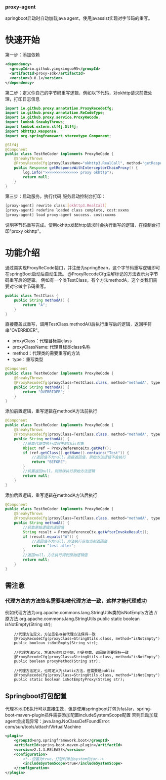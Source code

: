 ### proxy-agent
springboot启动时自动加载java agent，使用javassist实现对字节码的重写。
# 快速开始
第一步：添加依赖
```xml
<dependency>
  <groupId>io.github.yingxinguo95</groupId>
  <artifactId>proxy-sdk</artifactId>
  <version>0.0.1</version>
</dependency>
```
第二步：定义你自己的字节码重写逻辑，例如以下代码，对okhttp请求前做处理，打印日志信息
```java
import io.github.proxy.annotation.ProxyRecodeCfg;
import io.github.proxy.annotation.ReCodeType;
import io.github.proxy.service.ProxyReCode;
import lombok.SneakyThrows;
import lombok.extern.slf4j.Slf4j;
import okhttp3.Response;
import org.springframework.stereotype.Component;

@Slf4j
@Component
public class TestReCoder implements ProxyReCode {
    @SneakyThrows
    @ProxyRecodeCfg(proxyClassName="okhttp3.RealCall", method="getResponseWithInterceptorChain", type = ReCodeType.BEFORE)
    public Response getResponseWithInterceptorChainProxy() {
        log.info(">>>>>>>>>>>>>>> proxy okhttp");
        return null;
    }
}
```
第三步：启动服务，执行代码
服务启动控制台打印：
```bash
[proxy-agent] rewrite class:[okhttp3.RealCall]
[proxy-agent] redefine loaded class complete, cost:xxxms
[proxy-agent] load proxy-agent success. cost:xxxms
```
说明字节码重写完成。使用okhttp发起http请求时会执行重写的逻辑，在控制台打印"proxy okhttp"。
# 功能介绍
通过类实现ProxyReCode接口，并注册为springBean，这个字节码重写逻辑即可在springBoot启动后自动生效。
@ProxyRecodeCfg注解标记的方法表示为字节码重写后的逻辑。
例如有一个类TestClass，有个方法methodA，这个类我们需要对它做字节码重写。
```java
public class TestClass {
	public String methodA() {
		return "A";
	}
}
```
直接覆盖式重写，调用TestClass.methodA()后执行重写后的逻辑，返回字符串"OVERRIDER"。
- proxyClass：代理目标类class
- proxyClassName: 代理目标类class名称
- method：代理类的需要重写的方法
- type：重写类型
```java
@Component
public class TestReCoder implements ProxyReCode {
    @SneakyThrows
    @ProxyRecodeCfg(proxyClass=TestClass.class, method="methodA", type = ReCodeType.OVERRIDER)
    public String methodA() {
        return "OVERRIDER";
    }
}
```
添加前置逻辑，重写逻辑在methodA方法前执行
```java
@Component
public class TestReCoder implements ProxyReCode {
    @SneakyThrows
    @ProxyRecodeCfg(proxyClass=TestClass.class, method="methodA", type = ReCodeType.BEFORE)
    public String methodA() {
	    //获取代理类执行过程中的this对象
	    Object ref = ProxyReferenceCtx.getRef();
        if (ref.getClass().getName().contains("Test")) {
		    //返回值不为null，直接返回值，原始方法逻辑不会执行
            return "BEFORE";
        }
		//前置返回null，则继续执行原始方法逻辑
        return null;
    }
}
```
添加后置逻辑，重写逻辑在methodA方法后执行
```java
@Component
public class TestReCoder implements ProxyReCode {
    @SneakyThrows
    @ProxyRecodeCfg(proxyClass=TestClass.class, method="methodA", type = ReCodeType.AFTER)
    public String methodA() {
	    //获取原始逻辑的返回值
	    String result = ProxyReferenceCtx.getAfterInvokeResult();
        if (result.equals("A")) {
		    //返回值不为null，方法执行获取当前返回值
            return "test after";
        }
		//返回null，方法执行得到原始逻辑值
        return null;
    }
}
```
## 需注意
### 代理方法的方法签名需要和被代理方法一致，这样才能代理成功
例如代理方法为org.apache.commons.lang.StringUtils类的isNotEmpty方法
//原方法 org.apache.commons.lang.StringUtils
public static boolean isNotEmpty(String str);

        //代理方法定义，方法签名与被代理方法保持一致
        @ProxyRecodeCfg(proxyClass=StringUtils.class, method="isNotEmpty")
        public boolean isNotEmpty(String str);
    
        //代理方法定义，方法名称可以不同，但是参数、返回值需要保持一致
        @ProxyRecodeCfg(proxyClass=StringUtils.class, method="isNotEmpty")
        public boolean proxyMethod(String str);
    
        //代理方法定义，也可定义为static方法，但需要是public
        @ProxyRecodeCfg(proxyClass=StringUtils.class, method="isNotEmpty")
        public static boolean isNotEmptyProxy(String str);
## Springboot打包配置
代理本地IDE执行可以直接生效，但是使用springboot打包为fatJar，spring-boot-maven-plugin插件需要添加配置includeSystemScope配置
否则启动加载agent会出现异常：java.lang.NoClassDefFoundError: com/sun/tools/attach/VirtualMachine
```xml
<plugin>
    <groupId>org.springframework.boot</groupId>
    <artifactId>spring-boot-maven-plugin</artifactId>
    <version>2.1.3.RELEASE</version>
    <configuration>
        <!--设置为true，打包时添加system的jar-->
        <includeSystemScope>true</includeSystemScope>
    </configuration>
</plugin>
```